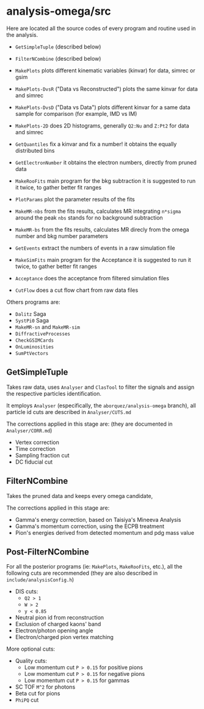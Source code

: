 # analysis-omega/src

Here are located all the source codes of every program and routine used in the analysis.

* `GetSimpleTuple` (described below)

* `FilterNCombine` (described below)

* `MakePlots`
  plots different kinematic variables (kinvar) for data, simrec or gsim

* `MakePlots-DvsR` ("Data vs Reconstructed")
  plots the same kinvar for data and simrec

* `MakePlots-DvsD` ("Data vs Data")
  plots different kinvar for a same data sample for comparison
  (for example, IMD vs IM)

* `MakePlots-2D`
  does 2D histograms, generally `Q2:Nu` and `Z:Pt2` for data and simrec

* `GetQuantiles`
  fix a kinvar and fix a number! it obtains the equally distributed bins

* `GetElectronNumber`
  it obtains the electron numbers, directly from pruned data

* `MakeRooFits`
  main program for the bkg subtraction
  it is suggested to run it twice, to gather better fit ranges

* `PlotParams`
  plot the parameter results of the fits

* `MakeMR-nbs`
  from the fits results, calculates MR integrating `n*sigma` around the peak
  `nbs` stands for no background subtraction

* `MakeMR-bs`
  from the fits results, calculates MR direcly from the omega number
  and bkg number parameters

* `GetEvents`
  extract the numbers of events in a raw simulation file

* `MakeSimFits`
  main program for the Acceptance
  it is suggested to run it twice, to gather better fit ranges

* `Acceptance`
  does the acceptance from filtered simulation files
  
* `CutFlow`
  does a cut flow chart from raw data files

Others programs are:

* `Dalitz` Saga
* `SystPi0` Saga
* `MakeMR-sn` and `MakeMR-sim`
* `DiffractiveProcesses`
* `CheckGSIMCards`
* `OnLuminosities`
* `SumPtVectors`

## GetSimpleTuple

Takes raw data, uses `Analyser` and `ClasTool` to filter the signals
and assign the respective particles identification.

It employs `Analyser` (especifically, the `aborquez/analysis-omega` branch),
all particle id cuts are described in `Analyser/CUTS.md`

The corrections applied in this stage are: (they are documented in `Analyser/CORR.md`)

* Vertex correction
* Time correction
* Sampling fraction cut
* DC fiducial cut

## FilterNCombine

Takes the pruned data and keeps every omega candidate,

The corrections applied in this stage are:

* Gamma's energy correction, based on Taisiya's Mineeva Analysis
* Gamma's momentum correction, using the ECPB treatment
* Pion's energies derived from detected momentum and pdg mass value

## Post-FilterNCombine

For all the posterior programs (ie: `MakePlots`, `MakeRooFits`, etc.), all the following
cuts are recommended (they are also described in `include/analysisConfig.h`)

* DIS cuts:
  * `Q2 > 1`
  * `W > 2`
  * `y < 0.85`
* Neutral pion id from reconstruction
* Exclusion of charged kaons' band
* Electron/photon opening angle
* Electron/charged pion vertex matching

More optional cuts:

* Quality cuts:
  * Low momentum cut `P > 0.15` for positive pions
  * Low momentum cut `P > 0.15` for negative pions
  * Low momentum cut `P > 0.15` for gammas
* SC TOF `M^2` for photons
* Beta cut for pions
* `PhiPQ` cut
